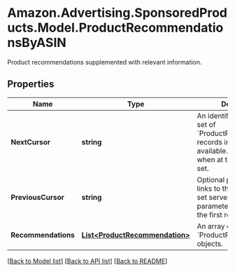 # Amazon.Advertising.SponsoredProducts.Model.ProductRecommendationsByASIN
Product recommendations supplemented with relevant information.

## Properties

Name | Type | Description | Notes
------------ | ------------- | ------------- | -------------
**NextCursor** | **string** | An identifier to fetch next set of &#x60;ProductRecommendation&#x60; records in the result set if available. This will be null when at the end of result set. | [optional] 
**PreviousCursor** | **string** | Optional parameter that links to the previous result set served. This parameter will be null on the first request. | [optional] 
**Recommendations** | [**List&lt;ProductRecommendation&gt;**](ProductRecommendation.md) | An array of &#x60;ProductRecommendation&#x60; objects. | [optional] 

[[Back to Model list]](../README.md#documentation-for-models) [[Back to API list]](../README.md#documentation-for-api-endpoints) [[Back to README]](../README.md)

